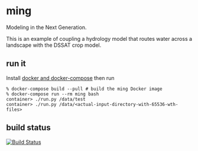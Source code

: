 # ming
Modeling in the Next Generation.

This is an example of coupling a hydrology model that routes water across a landscape with the DSSAT crop model.

## run it

Install [docker and docker-compose](https://docs.docker.com/compose/install/) then run

```
% docker-compose build --pull # build the ming Docker image
% docker-compose run --rm ming bash
container> ./run.py /data/test
container> ./run.py /data/<actual-input-directory-with-65536-wth-files>
```

## build status
[![Build Status](https://travis-ci.org/comses/ming.svg?branch=master)](https://travis-ci.org/comses/ming)


